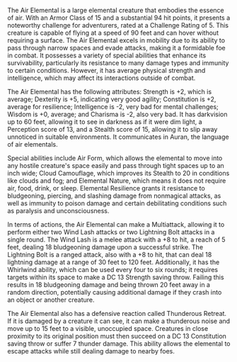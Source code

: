 The Air Elemental is a large elemental creature that embodies the essence of air. With an Armor Class of 15 and a substantial 94 hit points, it presents a noteworthy challenge for adventurers, rated at a Challenge Rating of 5. This creature is capable of flying at a speed of 90 feet and can hover without requiring a surface. The Air Elemental excels in mobility due to its ability to pass through narrow spaces and evade attacks, making it a formidable foe in combat. It possesses a variety of special abilities that enhance its survivability, particularly its resistance to many damage types and immunity to certain conditions. However, it has average physical strength and intelligence, which may affect its interactions outside of combat.

The Air Elemental has the following attributes: Strength is +2, which is average; Dexterity is +5, indicating very good agility; Constitution is +2, average for resilience; Intelligence is -2, very bad for mental challenges; Wisdom is +0, average; and Charisma is -2, also very bad. It has darkvision up to 60 feet, allowing it to see in darkness as if it were dim light, a Perception score of 13, and a Stealth score of 15, allowing it to slip away unnoticed in suitable environments. It communicates in Auran, the language of air elementals.

Special abilities include Air Form, which allows the elemental to move into any hostile creature's space easily and pass through tight spaces up to an inch wide; Cloud Camouflage, which improves its Stealth to 20 in conditions like clouds and fog; and Elemental Nature, which means it does not require air, food, drink, or sleep. Elemental Resilience grants it resistance to bludgeoning, piercing, and slashing damage from nonmagical attacks, as well as immunity to poison damage and certain debilitating conditions such as paralysis and unconsciousness.

In terms of actions, the Air Elemental can make a Multiattack, allowing it to perform either two Wind Lash attacks or two Lightning Bolt attacks in a single round. The Wind Lash is a melee attack with a +8 to hit, a reach of 5 feet, dealing 18 bludgeoning damage upon a successful strike. The Lightning Bolt is a ranged attack, also with a +8 to hit, that can deal 18 lightning damage at a range of 30 feet to 120 feet. Additionally, it has the Whirlwind ability, which can be used every four to six rounds; it requires targets within its space to make a DC 13 Strength saving throw. Failing this results in 18 bludgeoning damage and being thrown 20 feet away in a random direction, potentially causing additional damage if they crash into an object or another creature.

The Air Elemental also has a defensive reaction called Thunderous Retreat. If it is damaged by a creature it can see, it can make a thunderous noise and move up to 15 feet to a visible, unoccupied space. Creatures in close proximity to its original position must then succeed on a DC 13 Constitution saving throw or suffer 7 thunder damage. This ability allows the elemental to escape attacks while still dealing damage to nearby foes.